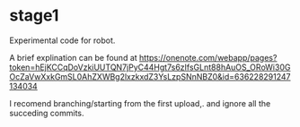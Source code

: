 # stage1
Experimental code for robot.

A brief explination can be found at https://onenote.com/webapp/pages?token=hEjKCCqDoVzkiUUTQN7jPyC44Hgt7s6zIfsGLnt88hAuOS_ORoWi30GOcZaVwXxkGmSL0AhZXWBg2lxzkxdZ3YsLzpSNnNBZ0&id=636228291247134034

I recomend branching/starting from the first upload,. and ignore all the succeding commits.
